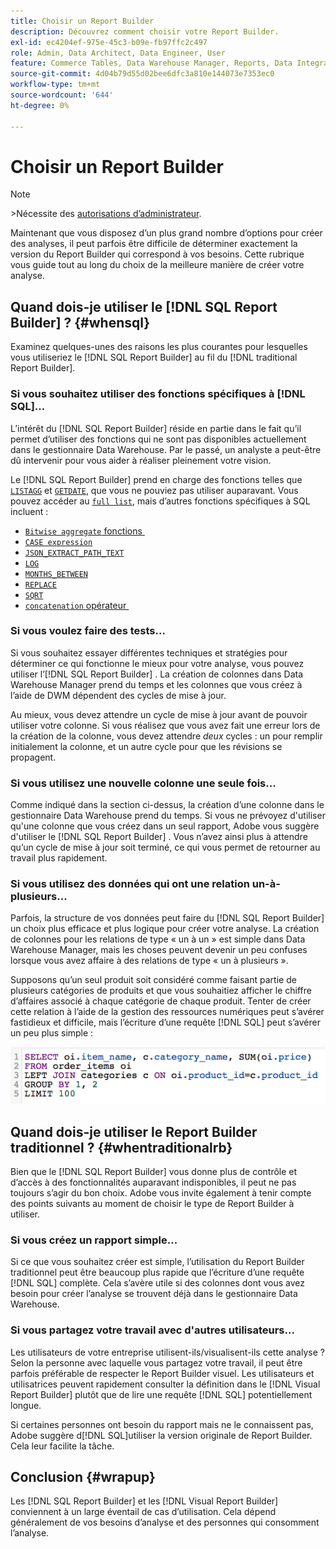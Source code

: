 ```yaml
---
title: Choisir un Report Builder
description: Découvrez comment choisir votre Report Builder.
exl-id: ec4204ef-975e-45c3-b09e-fb97ffc2c497
role: Admin, Data Architect, Data Engineer, User
feature: Commerce Tables, Data Warehouse Manager, Reports, Data Integration
source-git-commit: 4d04b79d55d02bee6dfc3a810e144073e7353ec0
workflow-type: tm+mt
source-wordcount: '644'
ht-degree: 0%

---
```


# Choisir un Report Builder

>[!NOTE]
>&#x200B;>Nécessite des [autorisations d’administrateur](../../administrator/user-management/user-management.md).

Maintenant que vous disposez d’un plus grand nombre d’options pour créer des analyses, il peut parfois être difficile de déterminer exactement la version du Report Builder qui correspond à vos besoins. Cette rubrique vous guide tout au long du choix de la meilleure manière de créer votre analyse.

## Quand dois-je utiliser le [!DNL SQL Report Builder] ? {#whensql}

Examinez quelques-unes des raisons les plus courantes pour lesquelles vous utiliseriez le [!DNL SQL Report Builder] au fil du [!DNL traditional Report Builder].

### Si vous souhaitez utiliser des fonctions spécifiques à [!DNL SQL]...

L’intérêt du [!DNL SQL Report Builder] réside en partie dans le fait qu’il permet d’utiliser des fonctions qui ne sont pas disponibles actuellement dans le gestionnaire Data Warehouse. Par le passé, un analyste a peut-être dû intervenir pour vous aider à réaliser pleinement votre vision.

Le [!DNL SQL Report Builder] prend en charge des fonctions telles que [`LISTAGG`](https://docs.aws.amazon.com/redshift/latest/dg/r_LISTAGG.html) et [`GETDATE`](https://docs.aws.amazon.com/redshift/latest/dg/r_GETDATE.html), que vous ne pouviez pas utiliser auparavant. Vous pouvez accéder au [`full list`](https://docs.aws.amazon.com/redshift/latest/dg/c_SQL_functions.html), mais d’autres fonctions spécifiques à SQL incluent :

* [`Bitwise aggregate` fonctions &#x200B;](https://docs.aws.amazon.com/redshift/latest/dg/c_bitwise_aggregate_functions.html)
* [`CASE expression`](https://docs.aws.amazon.com/redshift/latest/dg/r_CASE_function.html)
* [`JSON_EXTRACT_PATH_TEXT`](https://docs.aws.amazon.com/redshift/latest/dg/JSON_EXTRACT_PATH_TEXT.html)
* [`LOG`](https://docs.aws.amazon.com/redshift/latest/dg/r_LOG.html)
* [`MONTHS_BETWEEN`](https://docs.aws.amazon.com/redshift/latest/dg/r_MONTHS_BETWEEN_function.html)
* [`REPLACE`](https://docs.aws.amazon.com/redshift/latest/dg/r_REPLACE.html)
* [`SQRT`](https://docs.aws.amazon.com/redshift/latest/dg/r_SQRT.html)
* [`concatenation` opérateur &#x200B;](https://docs.aws.amazon.com/redshift/latest/dg/r_concat_op.html)

### Si vous voulez faire des tests...

Si vous souhaitez essayer différentes techniques et stratégies pour déterminer ce qui fonctionne le mieux pour votre analyse, vous pouvez utiliser l’[!DNL SQL Report Builder] . La création de colonnes dans Data Warehouse Manager prend du temps et les colonnes que vous créez à l’aide de DWM dépendent des cycles de mise à jour.

Au mieux, vous devez attendre un cycle de mise à jour avant de pouvoir utiliser votre colonne. Si vous réalisez que vous avez fait une erreur lors de la création de la colonne, vous devez attendre *deux* cycles : un pour remplir initialement la colonne, et un autre cycle pour que les révisions se propagent.

### Si vous utilisez une nouvelle colonne une seule fois...

Comme indiqué dans la section ci-dessus, la création d’une colonne dans le gestionnaire Data Warehouse prend du temps. Si vous ne prévoyez d&#39;utiliser qu&#39;une colonne que vous créez dans un seul rapport, Adobe vous suggère d&#39;utiliser le [!DNL SQL Report Builder] . Vous n’avez ainsi plus à attendre qu’un cycle de mise à jour soit terminé, ce qui vous permet de retourner au travail plus rapidement.

### Si vous utilisez des données qui ont une relation un-à-plusieurs...

Parfois, la structure de vos données peut faire du [!DNL SQL Report Builder] un choix plus efficace et plus logique pour créer votre analyse. La création de colonnes pour les relations de type « un à un » est simple dans Data Warehouse Manager, mais les choses peuvent devenir un peu confuses lorsque vous avez affaire à des relations de type « un à plusieurs ».

Supposons qu’un seul produit soit considéré comme faisant partie de plusieurs catégories de produits et que vous souhaitiez afficher le chiffre d’affaires associé à chaque catégorie de chaque produit. Tenter de créer cette relation à l’aide de la gestion des ressources numériques peut s’avérer fastidieux et difficile, mais l’écriture d’une requête [!DNL SQL] peut s’avérer un peu plus simple :

![Requête SQL affichant le chiffre d’affaires par catégorie de produit avec des relations de type « un à plusieurs »](../../assets/When_should_I_use_the_RB_2.png)

## Quand dois-je utiliser le Report Builder traditionnel ? {#whentraditionalrb}

Bien que le [!DNL SQL Report Builder] vous donne plus de contrôle et d’accès à des fonctionnalités auparavant indisponibles, il peut ne pas toujours s’agir du bon choix. Adobe vous invite également à tenir compte des points suivants au moment de choisir le type de Report Builder à utiliser.

### Si vous créez un rapport simple...

Si ce que vous souhaitez créer est simple, l’utilisation du Report Builder traditionnel peut être beaucoup plus rapide que l’écriture d’une requête [!DNL SQL] complète. Cela s’avère utile si des colonnes dont vous avez besoin pour créer l’analyse se trouvent déjà dans le gestionnaire Data Warehouse.

### Si vous partagez votre travail avec d&#39;autres utilisateurs...

Les utilisateurs de votre entreprise utilisent-ils/visualisent-ils cette analyse ? Selon la personne avec laquelle vous partagez votre travail, il peut être parfois préférable de respecter le Report Builder visuel. Les utilisateurs et utilisatrices peuvent rapidement consulter la définition dans le [!DNL Visual Report Builder] plutôt que de lire une requête [!DNL SQL] potentiellement longue.

Si certaines personnes ont besoin du rapport mais ne le connaissent pas, Adobe suggère d[!DNL SQL]utiliser la version originale de Report Builder. Cela leur facilite la tâche.

## Conclusion {#wrapup}

Les [!DNL SQL Report Builder] et les [!DNL Visual Report Builder] conviennent à un large éventail de cas d’utilisation. Cela dépend généralement de vos besoins d’analyse et des personnes qui consomment l’analyse.
